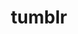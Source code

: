 ---
layout: theme
server: http://transit.jarred.co.nz
_server: http://localhost:4000	
title: tumblr
permalink: /theme/index.html
---
